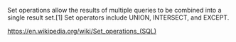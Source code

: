 Set operations allow the results of multiple queries to be combined into a single result set.[1] Set operators include UNION, INTERSECT, and EXCEPT. 

https://en.wikipedia.org/wiki/Set_operations_(SQL)

